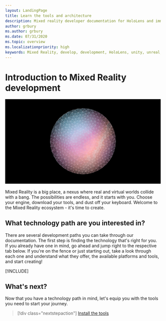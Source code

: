 ```yaml
---
layout: LandingPage
title: Learn the tools and architecture
description: Mixed reality developer documentation for HoloLens and immersive headsets.
author: grbury
ms.author: grbury
ms.date: 07/31/2020
ms.topic: overview
ms.localizationpriority: high
keywords: Mixed Reality, develop, development, HoloLens, unity, unreal, directx
---
```


# Introduction to Mixed Reality development

![Abstract 3D sphere](images/07_Development.png)

Mixed Reality is a big place, a nexus where real and virtual worlds collide with a bang. The possibilities are endless, and it starts with you. Choose your engine, download your tools, and dust off your keyboard. Welcome to the Mixed Reality ecosystem - it's time to create.

## What technology path are you interested in? 

There are several development paths you can take through our documentation. The first step is finding the technology that's right for you. If you already have one in mind, go ahead and jump right to the respective tab below. If you're on the fence or just starting out, take a look through each one and understand what they offer, the available platforms and tools, and start creating!

[!INCLUDE[](~/includes/tech-path-overview.md)]

## What's next?

Now that you have a technology path in mind, let's equip you with the tools you need to start your journey.

> [!div class="nextstepaction"]
> [Install the tools](install-the-tools.md)

<!-- 
## What would you like to do next?

:::row:::
    :::column:::
       [![Understand the basics](images/icon-lightbulb.png)](get-started-with-mr.md#understand-the-basics)<br>
        **[Understand the basics](get-started-with-mr.md#understand-the-basics)**<br>
        Get a better understanding of what defines mixed reality and how it’s being used.
    :::column-end:::
    :::column:::
        [![Become a creator](images/icon-design.jpg)](design.md)<br>
         **[Become a creator](design.md)**<br>
        Learn the basic concepts you need to begin designing and prototyping.
    :::column-end:::
    :::column:::
        [![Install the tools](images/icon-developer.jpg)](install-the-tools.md)<br>
         **[Install the tools](install-the-tools.md)**<br>
        Use the installation checklist to get the tools you need to build apps for HoloLens and mixed reality.
    :::column-end:::
    :::column:::
        [![Come to an event](images/icon-calendar.jpg)](sf-academy-events.md)<br>
         **[Come to an event](sf-academy-events.md)**<br>
        See the hardware and get a hands-on tutorial to make your first HoloLens 2 application.
    :::column-end:::
:::row-end:::
-->


